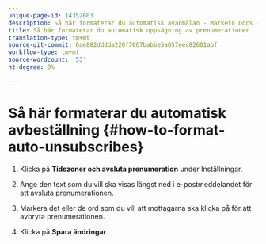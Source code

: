 ```yaml
---
unique-page-id: 14352603
description: Så här formaterar du automatisk avanmälan - Marketo Docs - produktdokumentation
title: Så här formaterar du automatisk uppsägning av prenumerationer
translation-type: tm+mt
source-git-commit: 6ae882dddda220f7067babbe5a057eec82601abf
workflow-type: tm+mt
source-wordcount: '53'
ht-degree: 0%

---
```



# Så här formaterar du automatisk avbeställning {#how-to-format-auto-unsubscribes}

1. Klicka på **Tidszoner och avsluta prenumeration** under Inställningar.

1. Ange den text som du vill ska visas längst ned i e-postmeddelandet för att avsluta prenumerationen.

1. Markera det eller de ord som du vill att mottagarna ska klicka på för att avbryta prenumerationen.

1. Klicka på **Spara ändringar**.
